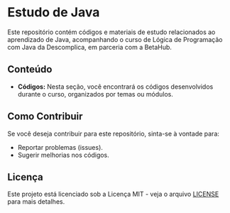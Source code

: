 # Estudo de Java

Este repositório contém códigos e materiais de estudo relacionados ao aprendizado de Java, acompanhando o curso de Lógica de Programação com Java da Descomplica, em parceria com a BetaHub.

## Conteúdo

- **Códigos:** Nesta seção, você encontrará os códigos desenvolvidos durante o curso, organizados por temas ou módulos.

## Como Contribuir

Se você deseja contribuir para este repositório, sinta-se à vontade para:

- Reportar problemas (issues).
- Sugerir melhorias nos códigos.

## Licença

Este projeto está licenciado sob a Licença MIT - veja o arquivo [LICENSE](LICENSE) para mais detalhes.
